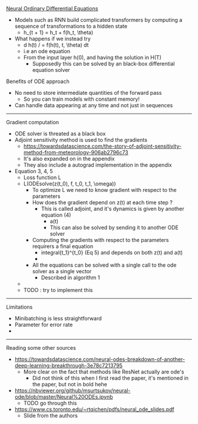 [Neural Ordinary Differential Equations](https://arxiv.org/pdf/1806.07366.pdf)

- Models such as RNN build complicated transformers by computing a sequence of transformations to a hidden state
  - h_{t + 1} = h_t + f(h_t, \theta)
- What happens if we instead try
  - d h(t) / = f(h(t), t, \theta)
    dt
  - i.e an ode equation
  - From the input layer h(0), and having the solution in H(T)
    - Supposedly this can be solved by an black-box differential equation solver

Benefits of ODE approach
- No need to store intermediate quantities of the forward pass
  - So you can train models with constant memory!
- Can handle data appearing at any time and not just in sequences

----

Gradient computation
- ODE solver is threated as a black box
- Adjoint sensitivity method is used to find the gradients
  - https://towardsdatascience.com/the-story-of-adjoint-sensitivity-method-from-meteorology-906ab2796c73
  - It's also expanded on in the appendix
  - They also include a autograd implementation in the appendix
- Equation 3, 4, 5
  - Loss function L
  - L(ODEsolve(z(t_0), f, t_0, t_1, \omega))
    - To optimize L we need to know gradient with respect to the parameters
    - How does the gradient depend on z(t) at each time step ?
      - This is called adjoint, and it's dynamics is given by another equation (4) 
        - a(t)
        - This can also be solved by sending it to another ODE solver
    - Computing the gradients with respect to the parameters requirers a final equation 
      - integral{t_1}^{t_0} (Eq 5) and depends on both z(t) and a(t)
      - 
    - All the equations can be solved with a single call to the ode solver as a single vector
      - Described in algorithm 1
  - 
  - TODO : try to implement this

----
    
Limitations
- Minibatching is less straightforward
- Parameter for error rate
- 

----


Reading some other sources
- https://towardsdatascience.com/neural-odes-breakdown-of-another-deep-learning-breakthrough-3e78c7213795
  - More clear on the fact that methods like ResNet actually are ode's 
    - Did not think of this when I first read the paper, it's mentioned in the paper, but not in bold hehe
- https://nbviewer.org/github/msurtsukov/neural-ode/blob/master/Neural%20ODEs.ipynb
  - TODO go through this
- https://www.cs.toronto.edu/~rtqichen/pdfs/neural_ode_slides.pdf
  - Slide from the authors

